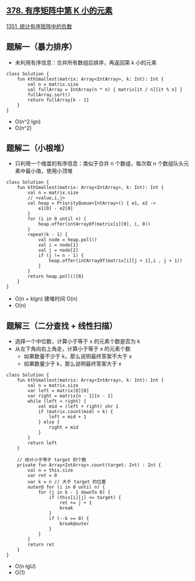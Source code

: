 ## [378. 有序矩阵中第 K 小的元素](https://leetcode.cn/problems/kth-smallest-element-in-a-sorted-matrix/description/)

[1351. 统计有序矩阵中的负数](https://leetcode.cn/problems/count-negative-numbers-in-a-sorted-matrix/)

## 题解一（暴力排序）

- 未利用有序信息：合并所有数组后排序，再返回第 k 小的元素

```
class Solution {
    fun kthSmallest(matrix: Array<IntArray>, k: Int): Int {
        val n = matrix.size
        val fullArray = IntArray(n * n) { matrix[it / n][it % n] }
        fullArray.sort()
        return fullArray[k - 1]
    }
}
```

- O(n^2·lgn)
- O(n^2)

## 题解二（小根堆）

- 只利用一个维度的有序信息：类似于合并 n 个数组，每次取 n 个数组队头元素中最小值，使用小顶堆

```
class Solution {
    fun kthSmallest(matrix: Array<IntArray>, k: Int): Int {
        val n = matrix.size
        // <value,i,j>
        val heap = PriorityQueue<IntArray>() { e1, e2 ->
            e1[0] - e2[0]
        }
        for (i in 0 until n) {
            heap.offer(intArrayOf(matrix[i][0], i, 0))
        }
        repeat(k - 1) {
            val node = heap.poll()
            val i = node[1]
            val j = node[2]
            if (j != n - 1) {
                heap.offer(intArrayOf(matrix[i][j + 1],i , j + 1))
            }
        }
        return heap.poll()[0]
    }
}
```

- O(n + klgn) 建堆时间 O(n)
- O(n)

## 题解三（二分查找 + 线性扫描）

- 选择一个中位数，计算小于等于 x 的元素个数是否为 k
- 从左下角向右上角走，计算小于等于 x 的元素个数
  - 如果数量不少于 k，那么说明最终答案不大于 x
  - 如果数量少于 k，那么说明最终答案大于 x

```
class Solution {
    fun kthSmallest(matrix: Array<IntArray>, k: Int): Int {
        val n = matrix.size
        var left = matrix[0][0]
        var right = matrix[n - 1][n - 1]
        while (left < right) {
            val mid = (left + right) shr 1
            if (matrix.count(mid) < k) {
                left = mid + 1
            } else {
                right = mid
            }
        }
        return left
    }

    // 统计小于等于 target 的个数
    private fun Array<IntArray>.count(target: Int) : Int {
        val n = this.size
        var ret = 0
        var k = n // 大于 target 的位置
        outer@ for (i in 0 until n) {
            for (j in k - 1 downTo 0) {
                if (this[i][j] <= target) {
                    ret += j + 1
                    break
                }
                if (--k == 0) {
                    break@outer
                }
            }
        }
        return ret
    }
}
```

- O(n·lgU)
- O(1)

